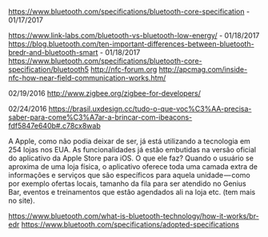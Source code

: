 https://www.bluetooth.com/specifications/bluetooth-core-specification - 01/17/2017


https://www.link-labs.com/bluetooth-vs-bluetooth-low-energy/ - 01/18/2017
https://blog.bluetooth.com/ten-important-differences-between-bluetooth-bredr-and-bluetooth-smart - 01/18/2017
https://www.bluetooth.com/specifications/bluetooth-core-specification/bluetooth5
http://nfc-forum.org
http://apcmag.com/inside-nfc-how-near-field-communication-works.htm/

02/19/2016
http://www.zigbee.org/zigbee-for-developers/

02/24/2016
https://brasil.uxdesign.cc/tudo-o-que-voc%C3%AA-precisa-saber-para-come%C3%A7ar-a-brincar-com-ibeacons-fdf5847e640b#.c78cx8wab

A Apple, como não podia deixar de ser, já está utilizando a tecnologia em 254 lojas nos EUA. As funcionalidades já estão embutidas na versão oficial do aplicativo da Apple Store para iOS. O que ele faz? Quando o usuário se aproxima de uma loja física, o aplicativo oferece toda uma camada extra de informações e serviços que são específicos para aquela unidade — como por exemplo ofertas locais, tamanho da fila para ser atendido no Genius Bar, eventos e treinamentos que estão agendados ali na loja etc.
(tem mais no site).

https://www.bluetooth.com/what-is-bluetooth-technology/how-it-works/br-edr
https://www.bluetooth.com/specifications/adopted-specifications
